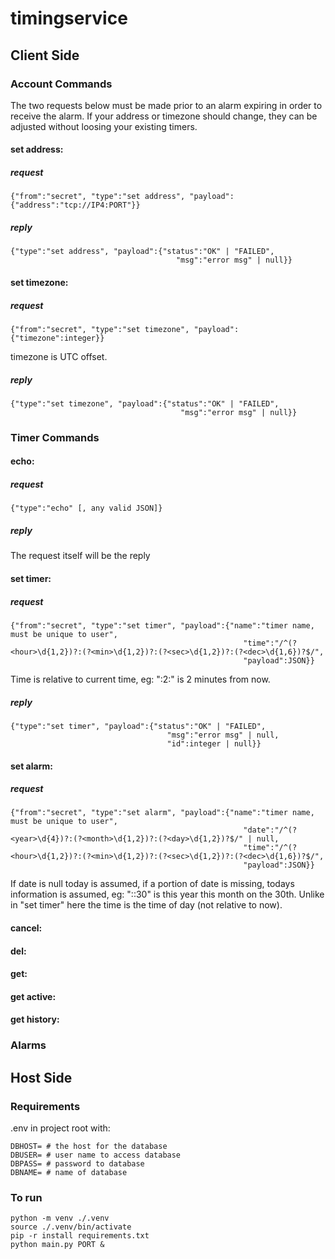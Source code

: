# timingservice

## Client Side

### Account Commands
The two requests below must be made prior to an alarm expiring in order to receive the alarm. If your address or timezone should change, they can be adjusted without loosing your existing timers.

#### set address:
##### request
```
{"from":"secret", "type":"set address", "payload":{"address":"tcp://IP4:PORT"}}
```
##### reply
```
{"type":"set address", "payload":{"status":"OK" | "FAILED",
                                     "msg":"error msg" | null}}
```

#### set timezone:
##### request
```
{"from":"secret", "type":"set timezone", "payload":{"timezone":integer}}
```
timezone is UTC offset.
##### reply
```
{"type":"set timezone", "payload":{"status":"OK" | "FAILED",
                                      "msg":"error msg" | null}}
```

### Timer Commands

#### echo:
##### request
```
{"type":"echo" [, any valid JSON]}
```
##### reply
The request itself will be the reply

#### set timer:
##### request
```
{"from":"secret", "type":"set timer", "payload":{"name":"timer name, must be unique to user",
                                                    "time":"/^(?<hour>\d{1,2})?:(?<min>\d{1,2})?:(?<sec>\d{1,2})?:(?<dec>\d{1,6})?$/",
                                                    "payload":JSON}}
```
Time is relative to current time, eg: ":2:" is 2 minutes from now.
##### reply
```
{"type":"set timer", "payload":{"status":"OK" | "FAILED",
                                   "msg":"error msg" | null,
                                   "id":integer | null}}
```

#### set alarm:
##### request
```
{"from":"secret", "type":"set alarm", "payload":{"name":"timer name, must be unique to user",
                                                    "date":"/^(?<year>\d{4})?:(?<month>\d{1,2})?:(?<day>\d{1,2})?$/" | null,
                                                    "time":"/^(?<hour>\d{1,2})?:(?<min>\d{1,2})?:(?<sec>\d{1,2})?:(?<dec>\d{1,6})?$/",
                                                    "payload":JSON}}
```
If date is null today is assumed, if a portion of date is missing, todays information is assumed, eg: "::30" is this year this month on the 30th. Unlike in "set timer" here the time is the time of day (not relative to now).

#### cancel:

#### del:

#### get:

#### get active:

#### get history:

### Alarms

## Host Side

### Requirements
.env in project root with:
```
DBHOST= # the host for the database
DBUSER= # user name to access database
DBPASS= # password to database
DBNAME= # name of database
```

### To run
```
python -m venv ./.venv
source ./.venv/bin/activate
pip -r install requirements.txt
python main.py PORT &
```
